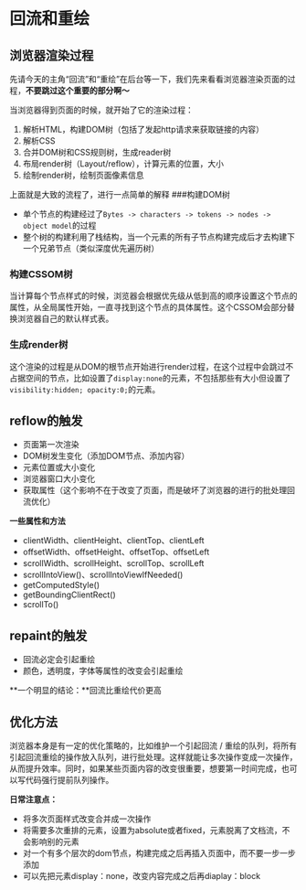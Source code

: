 # 回流和重绘

## 浏览器渲染过程
先请今天的主角“回流”和“重绘”在后台等一下，我们先来看看浏览器渲染页面的过程，**不要跳过这个重要的部分啊～**

当浏览器得到页面的时候，就开始了它的渲染过程：
1. 解析HTML，构建DOM树（包括了发起http请求来获取链接的内容）
2. 解析CSS
3. 合并DOM树和CSS规则树，生成reader树
4. 布局render树（Layout/reflow），计算元素的位置，大小
5. 绘制render树，绘制页面像素信息

上面就是大致的流程了，进行一点简单的解释
###构建DOM树
* 单个节点的构建经过了`Bytes -> characters -> tokens -> nodes -> object model`的过程
* 整个树的构建利用了栈结构，当一个元素的所有子节点构建完成后才去构建下一个兄弟节点（类似深度优先遍历树）
### 构建CSSOM树
当计算每个节点样式的时候，浏览器会根据优先级从低到高的顺序设置这个节点的属性，从全局属性开始，一直寻找到这个节点的具体属性。这个CSSOM会部分替换浏览器自己的默认样式表。
### 生成render树
这个渲染的过程是从DOM的根节点开始进行render过程，在这个过程中会跳过不占据空间的节点，比如设置了`display:none`的元素，不包括那些有大小但设置了`visibility:hidden; opacity:0;`的元素。

## reflow的触发
* 页面第一次渲染
* DOM树发生变化（添加DOM节点、添加内容）
* 元素位置或大小变化
* 浏览器窗口大小变化
* 获取属性（这个影响不在于改变了页面，而是破坏了浏览器的进行的批处理回流优化）

**一些属性和方法**

* clientWidth、clientHeight、clientTop、clientLeft
* offsetWidth、offsetHeight、offsetTop、offsetLeft
* scrollWidth、scrollHeight、scrollTop、scrollLeft
* scrollIntoView()、scrollIntoViewIfNeeded()
* getComputedStyle()
* getBoundingClientRect()
* scrollTo()

## repaint的触发
* 回流必定会引起重绘
* 颜色，透明度，字体等属性的改变会引起重绘

**一个明显的结论：**回流比重绘代价更高

## 优化方法
浏览器本身是有一定的优化策略的，比如维护一个引起回流 / 重绘的队列，将所有引起回流重绘的操作放入队列，进行批处理。这样就能让多次操作变成一次操作，从而提升效率。同时，如果某些页面内容的改变很重要，想要第一时间完成，也可以写代码强行提前队列操作。

**日常注意点：**

- 将多次页面样式改变合并成一次操作
- 将需要多次重排的元素，设置为absolute或者fixed，元素脱离了文档流，不会影响别的元素
- 对一个有多个层次的dom节点，构建完成之后再插入页面中，而不要一步一步添加
- 可以先把元素display：none，改变内容完成之后再diaplay：block